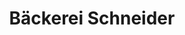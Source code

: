 ---
title: "Bäckerei Schneider"
url: /grosshartmannsdorf/baeckerei-schneider/
shop: Lebensmittel
---